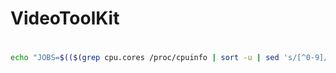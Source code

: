 # VideoToolKit

# 
```bash
echo "JOBS=$(($(grep cpu.cores /proc/cpuinfo | sort -u | sed 's/[^0-9]//g') + 1))" > .env
```
